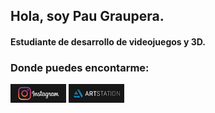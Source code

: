 ## Hola, soy Pau Graupera.
#### Estudiante de desarrollo de videojuegos y 3D.

### Donde puedes encontarme:

[![Instagram](https://github.com/PauGraupera2A/PauGraupera2A/blob/main/Images/Untitled-1.jpg)]()
[![ArtStation](https://github.com/PauGraupera2A/PauGraupera2A/blob/main/Images/Untitled-2.jpg)]()


<!--
**PauGraupera2A/PauGraupera2A** is a ✨ _special_ ✨ repository because its `README.md` (this file) appears on your GitHub profile.

Here are some ideas to get you started:

- 🔭 I’m currently working on ...
- 🌱 I’m currently learning ...
- 👯 I’m looking to collaborate on ...
- 🤔 I’m looking for help with ...
- 💬 Ask me about ...
- 📫 How to reach me: ...
- 😄 Pronouns: ...
- ⚡ Fun fact: ...
-->
